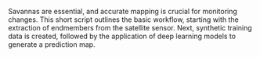 Savannas are essential, and accurate mapping is crucial for monitoring changes. This short script outlines the basic workflow, starting with the extraction of endmembers from the satellite sensor. Next, synthetic training data is created, followed by the application of deep learning models to generate a prediction map.
